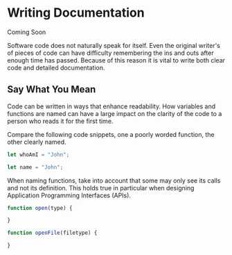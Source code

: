 # Writing Documentation
Coming Soon

Software code does not naturally speak for itself. Even the original writer's of pieces of code can have difficulty remembering the ins and outs after enough time has passed. Because of this reason it is vital to write both clear code and detailed documentation.

## Say What You Mean

Code can be written in ways that enhance readability. How variables and functions are named can have a large impact on the clarity of the code to a person who reads it for the first time. 

Compare the following code snippets, one a poorly worded function, the other clearly named.

```javascript
let whoAmI = "John";
```
```javascript
let name = "John";
```

When naming functions, take into account that some may only see its calls and not its definition. This holds true in particular when designing Application Programming Interfaces (APIs).

```javascript
function open(type) {

}
```

```javascript
function openFile(filetype) {

}
```
